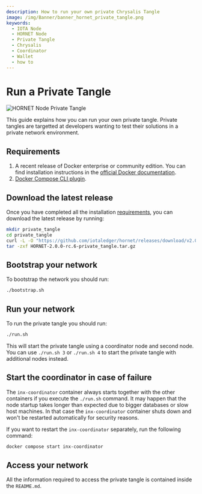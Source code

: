 ```yaml
---
description: How to run your own private Chrysalis Tangle
image: /img/Banner/banner_hornet_private_tangle.png
keywords:
  - IOTA Node
  - HORNET Node
  - Private Tangle
  - Chrysalis
  - Coordinator
  - Wallet
  - how to
---
```


# Run a Private Tangle

![HORNET Node Private Tangle](/img/Banner/banner_hornet_private_tangle.png)

This guide explains how you can run your own private tangle.
Private tangles are targetted at developers wanting to test their solutions in a private network environment.

## Requirements

1. A recent release of Docker enterprise or community edition. You can find installation instructions in the [official Docker documentation](https://docs.docker.com/engine/install/).
2. [Docker Compose CLI plugin](https://docs.docker.com/compose/install/compose-plugin/).

## Download the latest release

Once you have completed all the installation [requirements](#requirements), you can download the latest release by running:

```sh
mkdir private_tangle
cd private_tangle
curl -L -O "https://github.com/iotaledger/hornet/releases/download/v2.0.0-rc.6/HORNET-2.0.0-rc.6-private_tangle.tar.gz"
tar -zxf HORNET-2.0.0-rc.6-private_tangle.tar.gz
```

## Bootstrap your network

To bootstrap the network you should run:

```sh
./bootstrap.sh
```

## Run your network

To run the private tangle you should run:

```sh
./run.sh
```

This will start the private tangle using a coordinator node and second node.
You can use `./run.sh 3` or `./run.sh 4` to start the private tangle with additional nodes instead.

## Start the coordinator in case of failure

The `inx-coordinator` container always starts together with the other containers if you execute the `./run.sh` command.
It may happen that the node startup takes longer than expected due to bigger databases or slow host machines. In that case the `inx-coordinator` container shuts down and won't be restarted automatically for security reasons.

If you want to restart the `inx-coordinator` separately, run the following command:

```sh
docker compose start inx-coordinator
```

## Access your network

All the information required to access the private tangle is contained inside the `README.md`.
